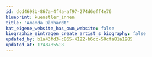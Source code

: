 ```yaml
---
id: dcd4698b-867a-4f4a-af97-274d6eff4e76
blueprint: kuenstler_innen
title: 'Amanda Dänhardt'
hat_eigene_website_has_own_website: false
biographie_eintragen_create_artist_s_biography: false
updated_by: b1a43fd3-c865-4122-b6cc-50cfa81a1985
updated_at: 1748785518
---
```

